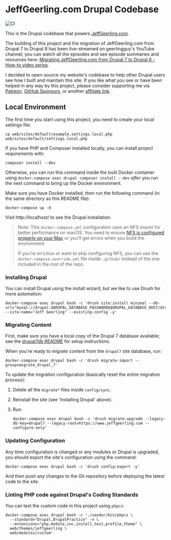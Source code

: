 # JeffGeerling.com Drupal Codebase

![CI](https://github.com/geerlingguy/jeffgeerling-com/workflows/CI/badge.svg?branch=master&event=push)

This is the Drupal codebase that powers [JeffGeerling.com](https://www.jeffgeerling.com).

The building of this project and the migration of JeffGeerling.com from Drupal 7 to Drupal 8 has been live-streamed on geerlingguy's YouTube channel; you can watch all the episodes and see episode summaries and resources here: [Migrating JeffGeerling.com from Drupal 7 to Drupal 8 - How-to video series](https://www.jeffgeerling.com/blog/2020/migrating-jeffgeerlingcom-drupal-7-drupal-8-how-video-series).

I decided to open-source my website's codebase to help other Drupal users see how I built and maintain this site. If you like what you see or have been helped in any way by this project, please consider supporting me via [Patreon](https://www.patreon.com/geerlingguy), [GitHub Sponsors](https://github.com/sponsors/geerlingguy), or another [affiliate link](https://www.jeffgeerling.com/affiliates).

## Local Environment

The first time you start using this project, you need to create your local settings file:

    cp web/sites/default/example.settings.local.php web/sites/default/settings.local.php

If you have PHP and Composer installed locally, you can install project requirements with:

    composer install --dev

Otherwise, you can run this command inside the built Docker container using `docker-compose exec drupal composer install --dev` _after_ you run the next command to bring up the Docker environment.

Make sure you have Docker installed, then run the following command (in the same directory as this README file):

    docker-compose up -d

Visit http://localhost/ to see the Drupal installation.

> Note: This `docker-compose.yml` configuration uses an NFS mount for better performance on macOS. You need to ensure [NFS is configured properly on your Mac](https://github.com/geerlingguy/jeffgeerling-com/issues/22#issuecomment-597891217) or you'll get errors when you build the environment.
> 
> If you're on Linux or want to skip configuring NFS, you can use the `docker-compose.override.yml` file inside `.github/` instead of the one included in the root of the repo.

### Installing Drupal

You can install Drupal using the install wizard, but we like to use Drush for more automation:

    docker-compose exec drupal bash -c 'drush site:install minimal --db-url="mysql://drupal:$DRUPAL_DATABASE_PASSWORD@$DRUPAL_DATABASE_HOST/drupal" --site-name="Jeff Geerling" --existing-config -y'

### Migrating Content

First, make sure you have a local copy of the Drupal 7 database available; see the [drupal7db README](drupal7db/README.md) for setup instructions.

When you're ready to migrate content from the `drupal7` site database, run:

    docker-compose exec drupal bash -c 'drush migrate-import --group=migrate_drupal_7'

To update the migration configuration (basically reset the entire migration process):

  1. Delete all the `migrate*` files inside `config/sync`.
  2. Reinstall the site (see 'Installing Drupal' above).
  3. Run:

     ```
     docker-compose exec drupal bash -c 'drush migrate-upgrade --legacy-db-key=drupal7 --legacy-root=https://www.jeffgeerling.com --configure-only'
     ```

### Updating Configuration

Any time configuration is changed or any modules or Drupal is upgraded, you should export the site's configuration using the command:

    docker-compose exec drupal bash -c 'drush config:export -y'

And then push any changes to the Git repository before deploying the latest code to the site.

### Linting PHP code against Drupal's Coding Standards

You can test the custom code in this project using `phpcs`:

    docker-compose exec drupal bash -c './vendor/bin/phpcs \
      --standard="Drupal,DrupalPractice" -n \
      --extensions="php,module,inc,install,test,profile,theme" \
      web/themes/jeffgeerling \
      web/modules/custom'
